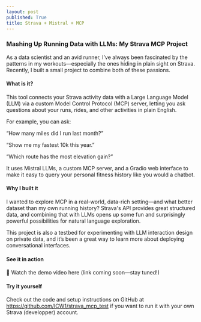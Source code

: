 ```yaml
---
layout: post
published: True
title: Strava + Mistral + MCP 
---
```

### Mashing Up Running Data with LLMs: My Strava MCP Project
As a data scientist and an avid runner, I’ve always been fascinated by the patterns in my workouts—especially the ones hiding in plain sight on Strava. Recently, I built a small project to combine both of these passions.

#### What is it?
This tool connects your Strava activity data with a Large Language Model (LLM) via<!--more--> a custom Model Control Protocol (MCP) server, letting you ask questions about your runs, rides, and other activities in plain English.

For example, you can ask:

“How many miles did I run last month?”

“Show me my fastest 10k this year.”

“Which route has the most elevation gain?”

It uses Mistral LLMs, a custom MCP server, and a Gradio web interface to make it easy to query your personal fitness history like you would a chatbot.

#### Why I built it
I wanted to explore MCP in a real-world, data-rich setting—and what better dataset than my own running history? Strava's API provides great structured data, and combining that with LLMs opens up some fun and surprisingly powerful possibilities for natural language exploration.

This project is also a testbed for experimenting with LLM interaction design on private data, and it’s been a great way to learn more about deploying conversational interfaces.

#### See it in action
🎥 Watch the demo video here (link coming soon—stay tuned!)

#### Try it yourself
Check out the code and setup instructions on GitHub at https://github.com/ICW1/strava_mcp_test if you want to run it with your own Strava (developper) account.
